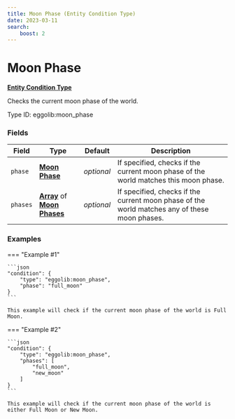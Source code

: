 ```yaml
---
title: Moon Phase (Entity Condition Type)
date: 2023-03-11
search:
    boost: 2
---
```


#   Moon Phase

[**Entity Condition Type**][1]

Checks the current moon phase of the world.

Type ID: eggolib:moon_phase


### Fields

Field | Type | Default | Description
------|------|---------|------------
`phase` | [**Moon Phase**][2] | *optional* | If specified, checks if the current moon phase of the world matches this moon phase.
`phases` | [**Array**][3] of [**Moon Phases**][2] | *optional* | If specified, checks if the current moon phase of the world matches any of these moon phases.


### Examples

=== "Example #1"

    ```json
    "condition": {
        "type": "eggolib:moon_phase",
        "phase": "full_moon"
    }
    ```

    This example will check if the current moon phase of the world is Full Moon.


=== "Example #2"

    ```json
    "condition": {
        "type": "eggolib:moon_phase",
        "phases": [
            "full_moon",
            "new_moon"
        ]
    }
    ```

    This example will check if the current moon phase of the world is either Full Moon or New Moon.



[1]: ../entity_condition_types.md
[2]: ../data_types/moon_phase.md
[3]: https://origins.readthedocs.io/en/latest/types/data_types/array
